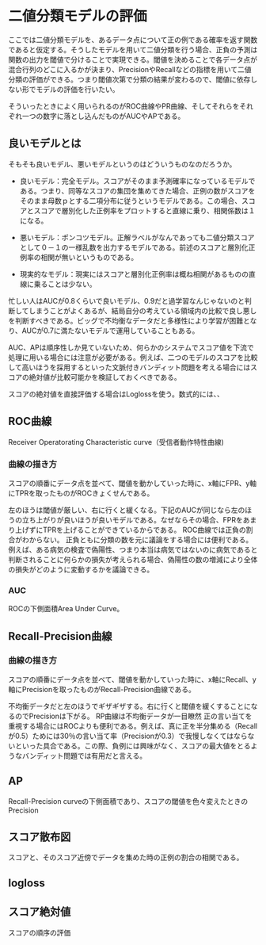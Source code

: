 # 二値分類モデルの評価


ここでは二値分類モデルを、あるデータ点について正の例である確率を返す関数であると仮定する。そうしたモデルを用いて二値分類を行う場合、正負の予測は関数の出力を閾値で分けることで実現できる。閾値を決めることで各データ点が混合行列のどこに入るかが決まり、PrecisionやRecallなどの指標を用いて二値分類の評価ができる。つまり閾値次第で分類の結果が変わるので、閾値に依存しない形でモデルの評価を行いたい。

そういったときによく用いられるのがROC曲線やPR曲線、そしてそれらをそれぞれ一つの数字に落とし込んだものがAUCやAPである。

## 良いモデルとは

そもそも良いモデル、悪いモデルというのはどういうものなのだろうか。

- 良いモデル：完全モデル。スコアがそのまま予測確率になっているモデルである。つまり、同等なスコアの集団を集めてきた場合、正例の数がスコアをそのまま母数ｐとする二項分布に従うというモデルである。この場合、スコアとスコアで層別化した正例率をプロットすると直線に乗り、相関係数は１になる。

- 悪いモデル：ポンコツモデル。正解ラベルがなんであっても二値分類スコアとして０－１の一様乱数を出力するモデルである。前述のスコアと層別化正例率の相関が無いというものである。

- 現実的なモデル：現実にはスコアと層別化正例率は概ね相関があるものの直線に乗ることは少ない。

忙しい人はAUCが0.8くらいで良いモデル、0.9だと過学習なんじゃないのと判断してしまうことがよくあるが、結局自分の考えている領域内の比較で良し悪しを判断すべきである。ビッグで不均衡なデータだと多様性により学習が困難となり、AUCが0.7に満たないモデルで運用していることもある。

AUC、APは順序性しか見ていないため、何らかのシステムでスコア値を下流で処理に用いる場合には注意が必要がある。例えば、二つのモデルのスコアを比較して高いほうを採用するといった文脈付きバンディット問題を考える場合にはスコアの絶対値が比較可能かを検証しておくべきである。

スコアの絶対値を直接評価する場合はLoglossを使う。数式的には、、

## ROC曲線

Receiver Operatorating Characteristic curve（受信者動作特性曲線)

### 曲線の描き方

スコアの順番にデータ点を並べて、閾値を動かしていった時に、x軸にFPR、y軸にTPRを取ったものがROCきょくせんである。

左のほうは閾値が厳しい、右に行くと緩くなる。下記のAUCが同じなら左のほうの立ち上がりが良いほうが良いモデルである。なぜならその場合、FPRをあまり上げずにTPRを上げることができているからである。
ROC曲線では正負の割合がわからない。
正負ともに分類の数を元に議論をする場合には便利である。例えば、ある病気の検査で偽陽性、つまり本当は病気ではないのに病気であると判断されることに何らかの損失が考えられる場合、偽陽性の数の増減により全体の損失がどのように変動するかを議論できる。

### AUC
ROCの下側面積Area Under Curve。

## Recall-Precision曲線

### 曲線の描き方

スコアの順番にデータ点を並べて、閾値を動かしていった時に、x軸にRecall、y軸にPrecisionを取ったものがRecall-Precision曲線である。

不均衡データだと左のほうでギザギザする。右に行くと閾値を緩くすることになるのでPrecisionは下がる。
RP曲線は不均衡データが一目瞭然
正の言い当てを重視する場合にはROCよりも便利である。例えば、真に正を半分集める（Recallが0.5）ためには30％の言い当て率（Precisionが0.3）で我慢しなくてはならないといった具合である。この際、負例には興味がなく、スコアの最大値をとるようなバンディット問題では有用だと言える。

## AP
Recall-Precision curveの下側面積であり、スコアの閾値を色々変えたときのPrecision

## スコア散布図

スコアと、そのスコア近傍でデータを集めた時の正例の割合の相関である。

## logloss

## スコア絶対値
スコアの順序の評価
